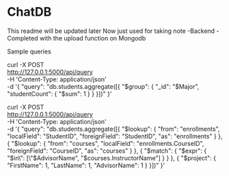 # ChatDB
This readme will be updated later
Now just used for taking note
-Backend
-Completed with the upload function on Mongodb




Sample queries

curl -X POST \
  http://127.0.0.1:5000/api/query \
  -H 'Content-Type: application/json' \
  -d '{
    "query": "db.students.aggregate([{ \"$group\": { \"_id\": \"$Major\", \"studentCount\": { \"$sum\": 1 } } }])"
  }'


curl -X POST \
  http://127.0.0.1:5000/api/query \
  -H 'Content-Type: application/json' \
  -d '{
    "query": "db.students.aggregate([{ \"$lookup\": { \"from\": \"enrollments\", \"localField\": \"StudentID\", \"foreignField\": \"StudentID\", \"as\": \"enrollments\" } }, { \"$lookup\": { \"from\": \"courses\", \"localField\": \"enrollments.CourseID\", \"foreignField\": \"CourseID\", \"as\": \"courses\" } }, { \"$match\": { \"$expr\": { \"$in\": [\"$AdvisorName\", \"$courses.InstructorName\"] } } }, { \"$project\": { \"FirstName\": 1, \"LastName\": 1, \"AdvisorName\": 1 } }])"
  }'